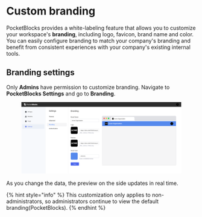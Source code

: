 # Custom branding

PocketBlocks provides a white-labeling feature that allows you to customize your workspace's **branding**, including logo, favicon, brand name and color. You can easily configure branding to match your company's branding and benefit from consistent experiences with your company's existing internal tools.

## Branding settings

Only **Admins** have permission to customize branding. Navigate to **PocketBlocks Settings** and go to **Branding**.

<figure><img src="../.gitbook/assets/workspace-management/customize-branding/01.png" alt=""><figcaption></figcaption></figure>

As you change the data, the preview on the side updates in real time.

{% hint style="info" %}
This customization only applies to non-administrators, so administrators continue to view the default branding(PocketBlocks).
{% endhint %}
